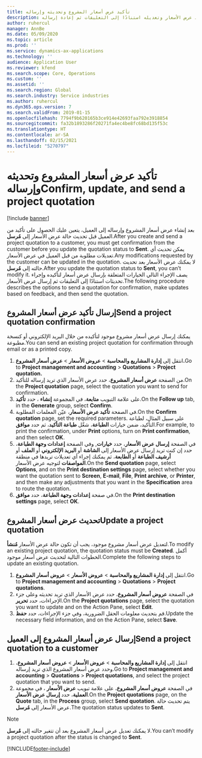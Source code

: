 ```yaml
---
title: تأكيد عرض أسعار المشروع وتحديثه وإرساله
description: يقدم هذا الموضوع معلومات حول إرسال عرض أسعار إلى العميل لتأكيد عرض الأسعار وتعديله استنادًا إلى التعليقات ثم إعادة إرساله.
author: ruhercul
manager: AnnBe
ms.date: 05/09/2020
ms.topic: article
ms.prod: ''
ms.service: dynamics-ax-applications
ms.technology: ''
audience: Application User
ms.reviewer: kfend
ms.search.scope: Core, Operations
ms.custom: ''
ms.assetid: ''
ms.search.region: Global
ms.search.industry: Service industries
ms.author: ruhercul
ms.dyn365.ops.version: 7
ms.search.validFrom: 2019-01-15
ms.openlocfilehash: 7794f9b620165b3ce914e42693faa792e3918854
ms.sourcegitcommit: fa32b1893286f20271fa4ec4be8fc68bd135f53c
ms.translationtype: HT
ms.contentlocale: ar-SA
ms.lasthandoff: 02/15/2021
ms.locfileid: "5270797"
---
```

# <a name="confirm-update-and-send-a-project-quotation"></a><span data-ttu-id="17f3f-103">تأكيد عرض أسعار المشروع وتحديثه وإرساله</span><span class="sxs-lookup"><span data-stu-id="17f3f-103">Confirm, update, and send a project quotation</span></span>

[!include [banner](../includes/banner.md)]

<span data-ttu-id="17f3f-104">بعد إنشاء عرض أسعار المشروع وإرساله إلى العميل، يتعين عليك الحصول على تأكيد من العميل قبل تحديث حالة عرض الأسعار إلى **مُرسل**.</span><span class="sxs-lookup"><span data-stu-id="17f3f-104">After you create and send a project quotation to a customer, you must get confirmation from the customer before you update the quotation status to **Sent**.</span></span> <span data-ttu-id="17f3f-105">يمكن تحديث أي تعديلات مطلوبة من قبل العميل في عرض الأسعار.</span><span class="sxs-lookup"><span data-stu-id="17f3f-105">Any modifications requested by the customer can be updated in the quotation.</span></span> <span data-ttu-id="17f3f-106">لا يمكنك عرض الأسعار بعد تحديث حالته إلى **مُرسل**.</span><span class="sxs-lookup"><span data-stu-id="17f3f-106">After you update the quotation status to **Sent**, you can’t modify it.</span></span> <span data-ttu-id="17f3f-107">يصف الإجراء التالي الخيارات المتعلقة بإرسال عرض أسعار لتأكيده وإجراء تحديثات استنادًا إلى التعليقات ثم إرسال عرض الأسعار.</span><span class="sxs-lookup"><span data-stu-id="17f3f-107">The following procedure describes the options to send a quotation for confirmation, make updates based on feedback, and then send the quotation.</span></span>

## <a name="send-a-project-quotation-confirmation"></a><span data-ttu-id="17f3f-108">إرسال تأكيد عرض أسعار المشروع</span><span class="sxs-lookup"><span data-stu-id="17f3f-108">Send a project quotation confirmation</span></span>  

<span data-ttu-id="17f3f-109">يمكنك إرسال عرض أسعار مشروع موجود لتأكيده من خلال البريد الإلكتروني أو كنسخة مطبوعة.</span><span class="sxs-lookup"><span data-stu-id="17f3f-109">You can send an existing project quotation for confirmation through email or as a printed copy.</span></span> 

1. <span data-ttu-id="17f3f-110">انتقل إلى **إدارة المشاريع والمحاسبة** > **عروض الأسعار** > **عرض أسعار المشروع.**</span><span class="sxs-lookup"><span data-stu-id="17f3f-110">Go to **Project management and accounting** > **Quotations** > **Project quotation.**</span></span> 
2. <span data-ttu-id="17f3f-111">من الصفحة **عرض أسعار المشروع**، حدد عرض الأسعار الذي تريد إرساله للتأكيد.</span><span class="sxs-lookup"><span data-stu-id="17f3f-111">On the **Project quotation** page, select the quotation you want to send for confirmation.</span></span> 
3. <span data-ttu-id="17f3f-112">على علامة التبويب **متابعة**، في المجموعة **إنشاء** ، حدد **تأكيد**.</span><span class="sxs-lookup"><span data-stu-id="17f3f-112">On the **Follow up** tab, in the **Generate** group, select **Confirm**.</span></span> 
4. <span data-ttu-id="17f3f-113">في الصفحة **تأكيد عرض الأسعار**، عيّن المعلمات المطلوبة.</span><span class="sxs-lookup"><span data-stu-id="17f3f-113">On the **Confirm quotation** page, set the required parameters.</span></span> <span data-ttu-id="17f3f-114">على سبيل المثال، لطباعة التأكيد، ضمن خيارات **الطباعة**، شغّل **طباعة التأكيد**، ثم حدد **موافق**.</span><span class="sxs-lookup"><span data-stu-id="17f3f-114">For example, to print the confirmation, under **Print** options, turn on **Print confirmation**, and then select **OK**.</span></span>
5. <span data-ttu-id="17f3f-115">في الصفحة **إرسال عرض الأسعار**، حدد **خيارات**, وفي الصفحة **إعدادات وجهة الطباعة**، حدد إن كنت تريد إرسال عرض الأسعار إلى **الشاشة** أو **البريد الإلكتروني** أو **الملف** أو **أرشيف الطباعة** أو **الطابعة**، ثم يمكنك إجراء أي تعديلات تريدها في منطقة **المواصفات** لتوجيه عرض الأسعار.</span><span class="sxs-lookup"><span data-stu-id="17f3f-115">On the **Send quotation** page, select **Options**, and on the **Print destination settings** page, select whether you want the quotation sent to **Screen**, **E-mail**, **File**, **Print archive**, or **Printer**, and then make any adjustments that you want in the **Specification** area to route the quotation.</span></span>
6. <span data-ttu-id="17f3f-116">في صفحة **إعدادات وجهة الطباعة**، حدد **موافق**.</span><span class="sxs-lookup"><span data-stu-id="17f3f-116">On the **Print destination settings** page, select **OK**.</span></span>  

## <a name="update-a-project-quotation"></a><span data-ttu-id="17f3f-117">تحديث عرض أسعار المشروع</span><span class="sxs-lookup"><span data-stu-id="17f3f-117">Update a project quotation</span></span>

<span data-ttu-id="17f3f-118">لتعديل عرض أسعار مشروع موجود، يجب أن تكون حالة عرض الأسعار **مُنشأ**.</span><span class="sxs-lookup"><span data-stu-id="17f3f-118">To modify an existing project quotation, the quotation status must be **Created**.</span></span> <span data-ttu-id="17f3f-119">أكمل الخطوات التالية لتحديث عرض أسعار موجود.</span><span class="sxs-lookup"><span data-stu-id="17f3f-119">Complete the following steps to update an existing quotation.</span></span> 

1. <span data-ttu-id="17f3f-120">انتقل إلى **إدارة المشاريع والمحاسبة** > **عروض الأسعار** > **عروض أسعار المشروع**.</span><span class="sxs-lookup"><span data-stu-id="17f3f-120">Go to **Project management and accounting** > **Quotations** > **Project quotations**.</span></span>
2. <span data-ttu-id="17f3f-121">في الصفحة **عروض أسعار المشروع**، حدد عرض الأسعار الذي تريد تحديثه وعلى جزء الإجراءات، حدد **تحرير**.</span><span class="sxs-lookup"><span data-stu-id="17f3f-121">On the **Project quotations** page, select the quotation you want to update and on the Action Pane, select **Edit**.</span></span>
3. <span data-ttu-id="17f3f-122">قم بتحديث معلومات الحقل الضرورية، وفي جزء الإجراءات، حدد **حفظ**.</span><span class="sxs-lookup"><span data-stu-id="17f3f-122">Update the necessary field information, and on the Action Pane, select **Save**.</span></span>  

## <a name="send-a-project-quotation-to-a-customer"></a><span data-ttu-id="17f3f-123">إرسال عرض أسعار المشروع إلى العميل</span><span class="sxs-lookup"><span data-stu-id="17f3f-123">Send a project quotation to a customer</span></span> 

1. <span data-ttu-id="17f3f-124">انتقل إلى **إدارة المشاريع والمحاسبة** > **عروض الأسعار** > **عروض أسعار المشروع**، وحدد عرض أسعار المشروع الذي تريد إرساله.</span><span class="sxs-lookup"><span data-stu-id="17f3f-124">Go to **Project management and accounting** > **Quotations** > **Project quotations**, and select the project quotation that you want to send.</span></span>
2. <span data-ttu-id="17f3f-125">في الصفحة **عروض أسعار المشروع**، على علامة تبويب **عرض الأسعار** ، في مجموعة **العملية**، حدد **إرسال عرض الأسعار**.</span><span class="sxs-lookup"><span data-stu-id="17f3f-125">On the **Project quotations** page, on the **Quote** tab, in the **Process** group, select **Send quotation**.</span></span> <span data-ttu-id="17f3f-126">يتم تحديث حالة عرض الأسعار إلى **مُرسل**.</span><span class="sxs-lookup"><span data-stu-id="17f3f-126">The quotation status updates to **Sent**.</span></span>

> [!NOTE]
> <span data-ttu-id="17f3f-127">لا يمكنك تعديل عرض أسعار المشروع بعد أن تتغير حالته إلى **مُرسل**.</span><span class="sxs-lookup"><span data-stu-id="17f3f-127">You can’t modify a project quotation after the status is changed to **Sent**.</span></span>


[!INCLUDE[footer-include](../includes/footer-banner.md)]